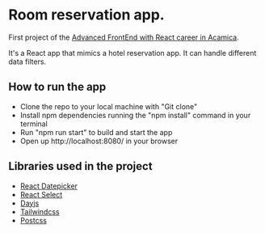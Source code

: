 # Room reservation app.

First project of the [Advanced FrontEnd with React career in Acamica](https://www.acamica.com/front-end-avanzado-react).

It's a React app that mimics a hotel reservation app. It can handle different data filters.

## How to run the app

- Clone the repo to your local machine with "Git clone"
- Install npm dependencies running the "npm install" command in your terminal
- Run "npm run start" to build and start the app
- Open up http://localhost:8080/ in your browser

## Libraries used in the project

- [React Datepicker](https://reactdatepicker.com/)
- [React Select](https://react-select.com/home)
- [Dayjs](https://day.js.org/)
- [Tailwindcss](https://tailwindcss.com/)
- [Postcss](https://postcss.org/)

